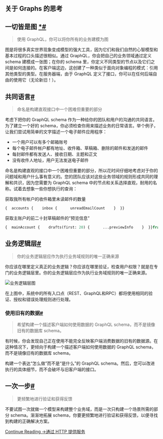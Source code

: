 ## 关于 Graphs 的思考

## 一切皆是图 [\*](https://en.wikipedia.org/wiki/Turtles_all_the_way_down)[#](#https-en-wikipedia-org-wiki-turtles-all-the-way-down)

> 使用 GraphQL，你可以将你所有的业务建模为图

图是将很多真实世界现象变成模型的强大工具，因为它们和我们自然的心智模型和基本过程的口头描述很相似。通过 GraphQL，你会把自己的业务领域通过定义 schema 建模成一张图；在你的 schema 里，你定义不同类型的节点以及它们之间是如何连接的。在客户端这边，这创建了一种类似于面向对象编程的模式：引用其他类型的类型。在服务器端，由于 GraphQL 定义了接口，你可以在任何后端自由的使用它（无论新旧！）。

## 共同语言[#](#)

> 命名是构建直观接口中一个困难但重要的部分

考虑下把你的 GraphQL schema 作为一种给你的团队和用户的沟通的共同语言。为了建立一个好的 schema，你必须检查你用来描述业务的日常语言。举个例子，让我们尝试用简单的文字描述一个电子邮件应用程序：

+   一个用户可以有多个邮箱账号
+   每个电子邮件帐户都有地址、收件箱、草稿箱、删除的邮件和发送的邮件
+   每封邮件都有发送人、接收日期、主题和正文
+   没有收件人地址，用户无法发送电子邮件

命名是构建直观的接口中一个困难但重要的部分，所以花时间仔细地考虑对于你的问题域和用户什么事有意义的。您的团队应该对这些业务领域的规则形成共同的理解和共识，因为您需要为 GraphQL schema 中的节点和关系选择直观，耐用的名称。试着去想象一些你想执行的查询：

获取我所有帐户的收件箱里未读邮件的数量

```graphql
{  accounts {    inbox {      unreadEmailCount    }  }}
```

获取主账户的前二十封草稿邮件的“预览信息”

```graphql
{  mainAccount {    drafts(first: 20) {      ...previewInfo    }  }}fragment previewInfo on Email {  subject  bodyPreviewSentence}
```

## 业务逻辑层[#](#)

> 你的业务逻辑层应作为执行业务域规则的唯一正确来源

你应该在哪里定义真正的业务逻辑？你应该在哪里验证，检查用户权限？就是在专门的业务逻辑层里。你的业务逻辑层应作为执行业务域规则的唯一正确来源。

![业务逻辑层图](https://graphql.cn/img/diagrams/business_layer.png)

在上图中，系统中的所有入口点（REST、GraphQL和RPC）都将使用相同的验证、授权和错误处理规则进行处理。

### 使用旧有的数据[#](#)

> 希望构建一个描述客户端如何使用数据的 GraphQL schema，而不是镜像旧有的数据库 schema。

有时候，你会发现自己正在使用不能完全反映客户端消费数据的旧有的数据源。在这种情况下，更倾向于构建一个描述客户端如何使用数据的 GraphQL schema，而不是镜像旧有的数据库 schema。

构建一个表达“怎么做”而不是“是什么”的 GraphQL schema。然后，您可以改进执行的具体细节，而不会破坏与旧客户端的接口。

## 一次一步[#](#)

> 更频繁地进行验证和获得反馈

不要试图一次就做一个模型来构建整个业务域，而是一次只构建一个场景所需的部分 schema。渐渐地拓展 schema，你要更频繁地进行验证和获得反馈，以便寻找到构建的正确解决方案。

[Continue Reading →通过 HTTP 提供服务](https://graphql.cn/learn/serving-over-http/)